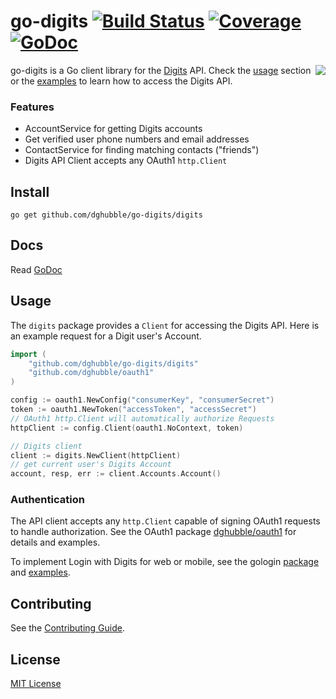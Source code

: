 
# go-digits [![Build Status](https://travis-ci.org/dghubble/go-digits.png)](https://travis-ci.org/dghubble/go-digits) [![Coverage](http://gocover.io/_badge/github.com/dghubble/go-digits/digits)](http://gocover.io/github.com/dghubble/go-digits/digits) [![GoDoc](http://godoc.org/github.com/dghubble/go-digits?status.png)](http://godoc.org/github.com/dghubble/go-digits)
<img align="right" src="http://storage.googleapis.com/dghubble/digits-gopher.png">

go-digits is a Go client library for the [Digits](https://get.digits.com/) API. Check the [usage](#usage) section or the [examples](examples) to learn how to access the Digits API.

### Features

* AccountService for getting Digits accounts
* Get verified user phone numbers and email addresses
* ContactService for finding matching contacts ("friends")
* Digits API Client accepts any OAuth1 `http.Client`

## Install

    go get github.com/dghubble/go-digits/digits

## Docs

Read [GoDoc](https://godoc.org/github.com/dghubble/go-digits/digits)

## Usage

The `digits` package provides a `Client` for accessing the Digits API. Here is an example request for a Digit user's Account.

```go
import (
    "github.com/dghubble/go-digits/digits"
    "github.com/dghubble/oauth1"
)

config := oauth1.NewConfig("consumerKey", "consumerSecret")
token := oauth1.NewToken("accessToken", "accessSecret")
// OAuth1 http.Client will automatically authorize Requests
httpClient := config.Client(oauth1.NoContext, token)

// Digits client
client := digits.NewClient(httpClient)
// get current user's Digits Account
account, resp, err := client.Accounts.Account()
```

### Authentication

The API client accepts any `http.Client` capable of signing OAuth1 requests to handle authorization. See the OAuth1 package [dghubble/oauth1](https://github.com/dghubble/oauth1) for details and examples.

To implement Login with Digits for web or mobile, see the gologin [package](https://github.com/dghubble/gologin) and [examples](https://github.com/dghubble/gologin/tree/master/examples/digits).

## Contributing

See the [Contributing Guide](https://gist.github.com/dghubble/be682c123727f70bcfe7).

## License

[MIT License](LICENSE)


